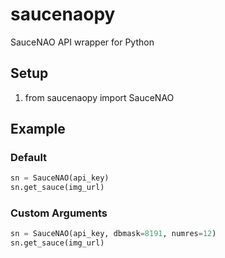 # saucenaopy
SauceNAO API wrapper for Python

## Setup
1. from saucenaopy import SauceNAO

## Example
### Default
```python
sn = SauceNAO(api_key)
sn.get_sauce(img_url)
```
### Custom Arguments
```python
sn = SauceNAO(api_key, dbmask=8191, numres=12)
sn.get_sauce(img_url)
```

